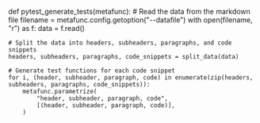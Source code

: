 
def pytest_generate_tests(metafunc):
    # Read the data from the markdown file
    filename = metafunc.config.getoption("--datafile")
    with open(filename, "r") as f:
        data = f.read()

    # Split the data into headers, subheaders, paragraphs, and code snippets
    headers, subheaders, paragraphs, code_snippets = split_data(data)

    # Generate test functions for each code snippet
    for i, (header, subheader, paragraph, code) in enumerate(zip(headers, subheaders, paragraphs, code_snippets)):
        metafunc.parametrize(
            "header, subheader, paragraph, code",
            [(header, subheader, paragraph, code)],
        )